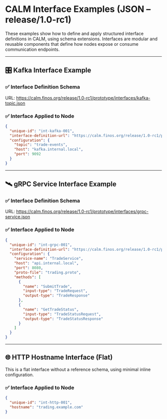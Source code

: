 # CALM Interface Examples (JSON – release/1.0-rc1)

These examples show how to define and apply structured interface definitions in CALM, using schema extensions. Interfaces are modular and reusable components that define how nodes expose or consume communication endpoints.

---

## 🎛️ Kafka Interface Example

### ✅ Interface Definition Schema
URL: https://calm.finos.org/release/1.0-rc1/prototype/interfaces/kafka-topic.json

### ✅ Interface Applied to Node
```json
{
  "unique-id": "int-kafka-001",
  "interface-definition-url": "https://calm.finos.org/release/1.0-rc1/prototype/interfaces/kafka-topic.json",
  "configuration": {
    "topic": "trade-events",
    "host": "kafka.internal.local",
    "port": 9092
  }
}
```

---

## 🛰️ gRPC Service Interface Example

### ✅ Interface Definition Schema
URL: https://calm.finos.org/release/1.0-rc1/prototype/interfaces/grpc-service.json

### ✅ Interface Applied to Node
```json
{
  "unique-id": "int-grpc-001",
  "interface-definition-url": "https://calm.finos.org/release/1.0-rc1/prototype/interfaces/grpc-service.json",
  "configuration": {
    "service-name": "TradeService",
    "host": "api.internal.local",
    "port": 8080,
    "proto-file": "trading.proto",
    "methods": [
      {
        "name": "SubmitTrade",
        "input-type": "TradeRequest",
        "output-type": "TradeResponse"
      },
      {
        "name": "GetTradeStatus",
        "input-type": "TradeStatusRequest",
        "output-type": "TradeStatusResponse"
      }
    ]
  }
}
```

---

## 🌐 HTTP Hostname Interface (Flat)

This is a flat interface without a reference schema, using minimal inline configuration.

### ✅ Interface Applied to Node
```json
{
  "unique-id": "int-http-001",
  "hostname": "trading.example.com"
}
```
